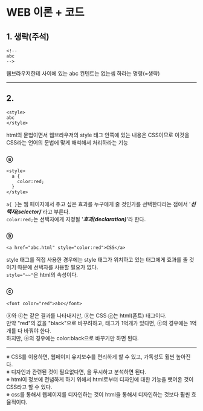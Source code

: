 # WEB 이론 + 코드

## 1. 생략(주석)
```
<!--
abc
-->
```
웹브라우저한테 <!--와 --> 사이에 있는 abc 컨텐트는 없는셈 하라는 명령(=생략)

---
## 2. <style> </style>
```
<style>
abc
</style>
```
 html의 문법이면서 웹브라우저의 style 태그 안쪽에 있는 내용은 CSS이므로 이것을 CSS라는 언어의 문법에 맞게 해석해서 처리하라는 기능



### ⓐ
```
<style>    
  a {
    color:red;
  }
</style>
```
`a{ }`는 웹 페이지에서 주고 싶은 효과를 누구에게 줄 것인가를 선택한다라는 점에서 '___선택자(selector)___'라고 부른다.  
`color:red;`는 선택자에게 지정될 '___효과(declaration)___'라 한다.

### ⓑ
`<a href="abc.html" style="color:red">CSS</a>`

style 태그를 직접 사용한 경우에는 style 태그가 위치하고 있는 태그에게 효과를 줄 것이기 때문에 선택자를 사용할 필요가 없다.  
`style="~~"`은 html의 속성이다.

### ⓒ
`<font color="red">abc</font>`

ⓐ와 ⓒ는 같은 결과를 나타내지만, ⓐ는 CSS ⓒ는 html(폰트) 태그이다.  
만약 "red"의 값을 "black"으로 바꾸려하고, <font> 태그가 1억개가 있다면, ⓒ의 경우에는 1억개를 다 바꿔야 한다.  
하지만, ⓐ의 경우에는 color:black으로 바꾸기만 하면 된다.  

---

※ CSS를 이용하면, 웹페이지 유지보수를 편리하게 할 수 있고, 가독성도 훨씬 높아진다.  
※ 디자인과 관련된 것이 필요없다면, <style> abc </style>을 무시하고 분석하면 된다.  
※ html이 정보에 전념하게 하기 위해서 html로부터 디자인에 대한 기능을 뺏어온 것이 CSS라고 할 수 있다.  
※ css를 통해서 웹페이지를 디자인하는 것이 html을 통해서 디자인하는 것보다 훨씬 효율적이다.  





